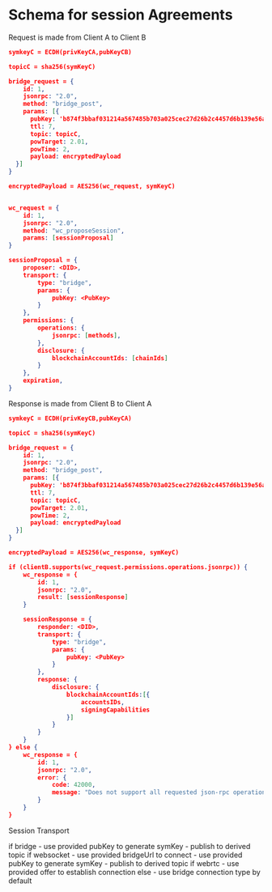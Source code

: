 # Schema for session Agreements

Request is made from Client A to Client B

```json
symkeyC = ECDH(privKeyCA,pubKeyCB)

topicC = sha256(symKeyC)

bridge_request = {
    id: 1,
    jsonrpc: "2.0",
    method: "bridge_post",
    params: [{
      pubKey: 'b874f3bbaf031214a567485b703a025cec27d26b2c4457d6b139e56ad8734cea',
      ttl: 7,
      topic: topicC,
      powTarget: 2.01,
      powTime: 2,
      payload: encryptedPayload
  }]
}

encryptedPayload = AES256(wc_request, symKeyC)


wc_request = {
    id: 1,
    jsonrpc: "2.0",
    method: "wc_proposeSession",
    params: [sessionProposal]
}

sessionProposal = {
    proposer: <DID>,
    transport: {
        type: "bridge",
        params: {
            pubKey: <PubKey>
        }
    },
    permissions: {
        operations: {
            jsonrpc: [methods],
        },
        disclosure: {
            blockchainAccountIds: [chainIds]
        }
    },
    expiration,
}
```

Response is made from Client B to Client A

```json
symkeyC = ECDH(privKeyCB,pubKeyCA)

topicC = sha256(symKeyC)

bridge_request = {
    id: 1,
    jsonrpc: "2.0",
    method: "bridge_post",
    params: [{
      pubKey: 'b874f3bbaf031214a567485b703a025cec27d26b2c4457d6b139e56ad8734cea',
      ttl: 7,
      topic: topicC,
      powTarget: 2.01,
      powTime: 2,
      payload: encryptedPayload
  }]
}

encryptedPayload = AES256(wc_response, symKeyC)

if (clientB.supports(wc_request.permissions.operations.jsonrpc)) {
    wc_response = {
        id: 1,
        jsonrpc: "2.0",
        result: [sessionResponse]
    }

    sessionResponse = {
        responder: <DID>,
        transport: {
            type: "bridge",
            params: {
                pubKey: <PubKey>
            }
        },
        response: {
            disclosure: {
                blockchainAccountIds:[{
                    accountsIDs,
                    signingCapabilities
                }]
            }
        }
    }
} else {
    wc_response = {
        id: 1,
        jsonrpc: "2.0",
        error: {
            code: 42000,
            message: "Does not support all requested json-rpc operations"
        }
    }
}

```

Session Transport

if bridge - use provided pubKey to generate symKey - publish to derived topic
if websocket - use provided bridgeUrl to connect - use provided pubKey to generate symKey - publish to derived topic
if webrtc - use provided offer to establish connection
else - use bridge connection type by default

